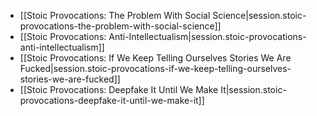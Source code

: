 
- [[Stoic Provocations:  The Problem With Social Science|session.stoic-provocations-the-problem-with-social-science]]
- [[Stoic Provocations:  Anti-Intellectualism|session.stoic-provocations-anti-intellectualism]]
- [[Stoic Provocations:  If We Keep Telling Ourselves Stories We Are Fucked|session.stoic-provocations-if-we-keep-telling-ourselves-stories-we-are-fucked]]
- [[Stoic Provocations:  Deepfake It Until We Make It|session.stoic-provocations-deepfake-it-until-we-make-it]]
